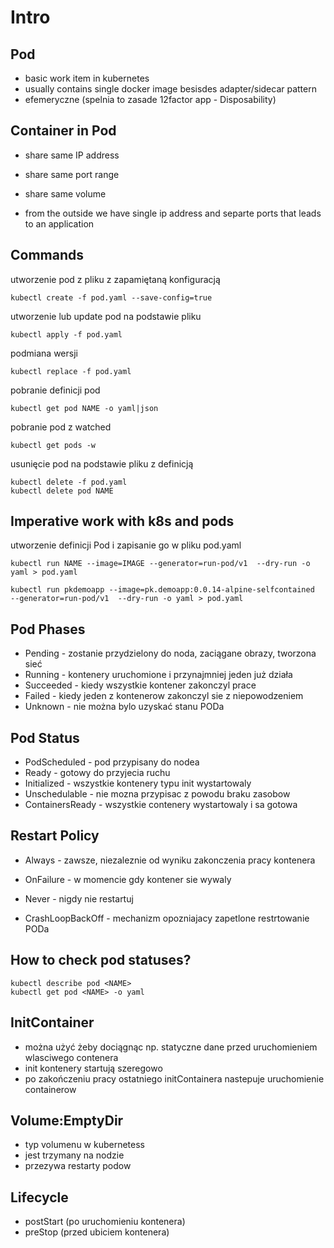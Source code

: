 # Intro

## Pod

- basic work item in kubernetes
- usually contains single docker image besisdes adapter/sidecar pattern
- efemeryczne (spelnia to zasade 12factor app - Disposability)

## Container in Pod

- share same IP address
- share same port range
- share same volume

- from the outside we have single ip address and separte ports that leads to an application

## Commands

utworzenie pod z pliku z zapamiętaną konfiguracją
```
kubectl create -f pod.yaml --save-config=true
```

utworzenie lub update pod na podstawie pliku
```
kubectl apply -f pod.yaml
```

podmiana wersji
```
kubectl replace -f pod.yaml
```

pobranie definicji pod
```
kubectl get pod NAME -o yaml|json
```

pobranie pod z watched
```
kubectl get pods -w
```

usunięcie pod na podstawie pliku z definicją
```
kubectl delete -f pod.yaml
kubectl delete pod NAME
```

## Imperative work with k8s and pods

utworzenie definicji Pod i zapisanie go w pliku pod.yaml
```
kubectl run NAME --image=IMAGE --generator=run-pod/v1  --dry-run -o yaml > pod.yaml
```

`kubectl run pkdemoapp --image=pk.demoapp:0.0.14-alpine-selfcontained  --generator=run-pod/v1  --dry-run -o yaml > pod.yaml`


## Pod Phases

- Pending - zostanie przydzielony do noda, zaciągane obrazy, tworzona sieć
- Running - kontenery uruchomione i przynajmniej jeden już działa
- Succeeded - kiedy wszystkie kontener zakonczyl prace
- Failed - kiedy jeden z kontenerow zakonczyl sie z niepowodzeniem
- Unknown - nie można bylo uzyskać stanu PODa

## Pod Status

- PodScheduled - pod przypisany do nodea
- Ready - gotowy do przyjecia ruchu
- Initialized - wszystkie kontenery typu init wystartowaly
- Unschedulable - nie mozna przypisac z powodu braku zasobow
- ContainersReady - wszystkie contenery wystartowaly i sa gotowa

## Restart Policy

- Always - zawsze, niezaleznie od wyniku zakonczenia pracy kontenera
- OnFailure - w momencie gdy kontener sie wywaly
- Never - nigdy nie restartuj

- CrashLoopBackOff - mechanizm opozniajacy zapetlone restrtowanie PODa

## How to check pod statuses?

```
kubectl describe pod <NAME>
kubectl get pod <NAME> -o yaml
```

## InitContainer

- można użyć żeby dociągnąc np. statyczne dane przed uruchomieniem wlasciwego contenera
- init kontenery startują szeregowo
- po zakończeniu pracy ostatniego initContainera nastepuje uruchomienie containerow

## Volume:EmptyDir

- typ volumenu w kubernetess
- jest trzymany na nodzie
- przezywa restarty podow

## Lifecycle

- postStart (po uruchomieniu kontenera)
- preStop (przed ubiciem kontenera)